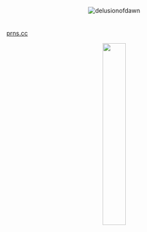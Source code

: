 <p align="center"> <img src="https://komarev.com/ghpvc/?username=delusionofdawn&label=‎🥞‎&color=ff7721&style=flat" alt="delusionofdawn" /> </p>

ㅤㅤㅤㅤㅤㅤㅤㅤㅤㅤㅤㅤㅤㅤㅤㅤㅤㅤㅤㅤㅤㅤㅤㅤㅤㅤㅤㅤㅤㅤㅤㅤㅤㅤㅤ [prns.cc](https://prns.cc/tbdmb)
ㅤ
<p align="center" width="100%">
    <img width="33%" src="https://files.catbox.moe/pf2e0y.jpg">
</p>
